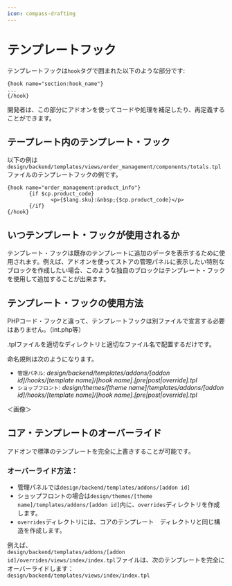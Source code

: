 ```yaml
---
icon: compass-drafting
---
```


# テンプレートフック

テンプレートフックは`hook`タグで囲まれた以下のような部分です:

```smarty
{hook name="section:hook_name"}
...
{/hook}
```

開発者は、この部分にアドオンを使ってコードや処理を補足したり、再定義することができます。

## テープレート内のテンプレート・フック

以下の例は`design/backend/templates/views/order_management/components/totals.tpl`ファイルのテンプレートフックの例です。

```smarty
{hook name="order_management:product_info"}
       {if $cp.product_code}
              <p>{$lang.sku}:&nbsp;{$cp.product_code}</p>
       {/if}
{/hook}
```

## いつテンプレート・フックが使用されるか

テンプレート・フックは既存のテンプレートに追加のデータを表示するために使用されます。例えば、アドオンを使ってストアの管理パネルに表示したい特別なブロックを作成したい場合、このような独自のブロックはテンプレート・フックを使用して追加することが出来ます。

## テンプレート・フックの使用方法

PHPコード・フックと違って、テンプレートフックは別ファイルで宣言する必要はありません。（int.php等）

.tplファイルを適切なディレクトリと適切なファイル名で配置するだけです。

命名規則は次のようになります。

* `管理パネル`: _design/backend/templates/addons/\[addon id]/hooks/\[template name]/\[hook name].\[pre|post|override].tpl_
* `ショップフロント`: _design/themes/\[theme name]/templates/addons/\[addon id]/hooks/\[template name]/\[hook name].\[pre|post|override].tpl_

＜画像＞

## コア・テンプレートのオーバーライド

アドオンで標準のテンプレートを完全に上書きすることが可能です。

### オーバーライド方法：

* 管理パネルでは`design/backend/templates/addons/[addon id]`
* ショップフロントの場合は`design/themes/[theme name]/templates/addons/[addon id]`内に、`overrides`ディレクトリを作成します。
* `overrides`ディレクトリには、コアのテンプレート　ディレクトリと同じ構造を作成します。

例えば、\
`design/backend/templates/addons/[addon id]/overrides/views/index/index.tpl`ファイルは、次のテンプレートを完全にオーバーライドします：　　\
`design/backend/templates/views/index/index.tpl`
